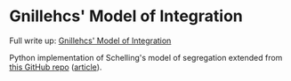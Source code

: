 # Gnillehcs' Model of Integration

Full write up: [Gnillehcs' Model of Integration](aidancooper.co.uk/gnillehcs)

Python implementation of Schelling's model of segregation extended from [this GitHub repo](https://github.com/adilmoujahid/streamlit-schelling) ([article](http://adilmoujahid.com/posts/2020/05/streamlit-python-schelling/)).
